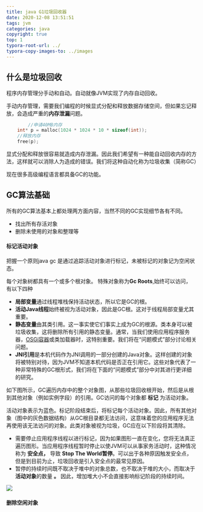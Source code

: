 ```yaml
---
title: java G1垃圾回收器
date: 2020-12-08 13:51:51
tags: jvm
categories: java
copyright: true
top: 1
typora-root-url: ../
typora-copy-images-to: ../images
---
```


## 什么是垃圾回收

程序内存管理分手动和自动。自动就像JVM实现了内存自动回收。

手动内存管理，需要我们编程的时候显式分配和释放数据存储空间，但如果忘记释放，会造成严重的**内存泄漏**问题。

```c
 		//申请40MB内存
    int* p = malloc(1024 * 1024 * 10 * sizeof(int));
    //释放内存
    free(p);
```

显式分配和释放很容易就造成内存泄漏。因此我们希望有一种能自动回收内存的方法，这样就可以消除人为造成的错误。我们将这种自动化称为垃圾收集（简称GC）

现在很多高级编程语言都具备GC的功能。



## GC算法基础

所有的GC算法基本上都处理两方面内容，当然不同的GC实现细节各有不同。

- 找出所有存活对象
- 删除未使用的对象和整理等



#### 标记活动对象

把握一个原则java gc 是通过追踪活动对象进行标记，未被标记的对象记为空闲状态。

每个对象树都具有一个或多个根对象。 特殊对象称为**Gc Roots**,始终可以访问， 有以下四种

- **局部变量**通过线程堆栈保持活动状态，所以它是GC的根。
- **活动Java线程**始终被视为活动对象，因此是GC根。这对于线程局部变量尤其重要。
- **静态变量**由其类引用。这一事实使它们事实上成为GC的根源。类本身可以被垃圾收集，这将删除所有引用的静态变量。通常，当我们使用应用程序服务器，[OSGi容器](http://www.wikipedia.com/osgi)或类加载器时，这特别重要。我们将在“问题模式”部分讨论相关问题。
- **JNI引用**是本机代码作为JNI调用的一部分创建的Java对象。这样创建的对象将被特别对待，因为JVM不知道本机代码是否正在引用它。这些对象代表了一种非常特殊的GC根形式，我们将在下面的“问题模式”部分中对其进行更详细的研究。

如下图所示，GC遍历内存中的整个对象图，从那些垃圾回收根开始，然后是从根到其他对象（例如实例字段）的引用。GC访问的每个对象都 **标记** 为活动对象。

活动对象表示为蓝色。标记阶段结束后，将标记每个活动对象。因此，所有其他对象（图中的灰色数据结构）从GC根目录都无法访问，这意味着您的应用程序无法再使用该无法访问的对象。此类对象被视为垃圾，GC应在以下阶段将其清除。

- 需要停止应用程序线程以进行标记，因为如果图形一直在变化，您将无法真正遍历图形。当应用程序线程暂时停止以使JVM可以从事家务活动时，这种情况称为 **安全点，** 导致 **Stop The World暂停**。可以出于各种原因触发安全点，但是到目前为止，垃圾回收是引入安全点的最常见原因。
- 暂停的持续时间既不取决于堆中的对象总数，也不取决于堆的大小，而取决于**活动对象**的数量 **。** 因此，增加堆大小不会直接影响标记阶段的持续时间。



![](/images/Java-GC-mark-and-sweep.png)



#### 删除空闲对象